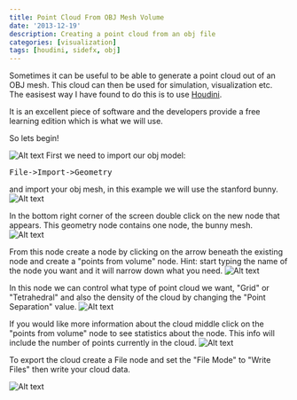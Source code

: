 ```yaml
---
title: Point Cloud From OBJ Mesh Volume
date: '2013-12-19'
description: Creating a point cloud from an obj file
categories: [visualization]
tags: [houdini, sidefx, obj]
---
```


Sometimes it can be useful to be able to generate a point cloud out of an OBJ mesh. This cloud can then be used for simulation, visualization etc. The easisest way I have found to do this is to use [Houdini](http://www.sidefx.com/index.php). 

It is an excellent piece of software and the developers provide a free learning edition which is what we will use.

So lets begin!

![Alt text](http://hamelot.co.uk/assets/media/images/posts/houdini1.jpg)
First we need to import our obj model:

<pre>
File->Import->Geometry
</pre>

and import your obj mesh, in this example we will use the stanford bunny.
![Alt text](http://hamelot.co.uk/assets/media/images/posts/houdini2.jpg)


In the bottom right corner of the screen double click on the new node that appears. This geometry node contains one node, the bunny mesh. 
![Alt text](http://hamelot.co.uk/assets/media/images/posts/houdini3.jpg)

From this node create a node by clicking on the arrow beneath the existing node and create a "points from volume" node. Hint: start typing the name of the node you want and it will narrow down what you need. 
![Alt text](http://hamelot.co.uk/assets/media/images/posts/houdini4.jpg)

In this node we can control what type of point cloud we want, "Grid" or "Tetrahedral" and also the density of the cloud by changing the "Point Separation" value. 
![Alt text](http://hamelot.co.uk/assets/media/images/posts/houdini5.jpg)


If you would like more information about the cloud middle click on the "points from volume" node to see statistics about the node. This info will include the number of points currently in the cloud.
![Alt text](http://hamelot.co.uk/assets/media/images/posts/houdini6.jpg)

To export the cloud create a File node and set the "File Mode" to "Write Files" then write your cloud data. 

![Alt text](http://hamelot.co.uk/assets/media/images/posts/houdini7.jpg)